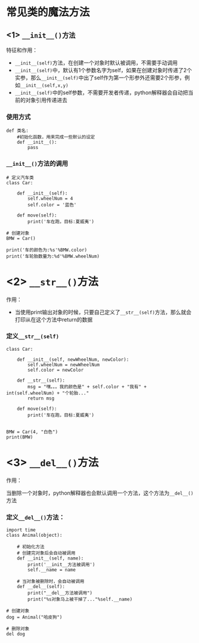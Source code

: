 # 常见类的魔法方法

## &lt;1&gt;  `__init__()方法`

特征和作用：

* `__init__(self)`方法，在创建一个对象时默认被调用，不需要手动调用
* `__init__(self)`中，默认有1个参数名字为self，如果在创建对象时传递了2个实参，那么`__init__(self)`中出了self作为第一个形参外还需要2个形参，例如`__init__(self,x,y)`
* `__init__(self)`中的self参数，不需要开发者传递，python解释器会自动把当前的对象引用传递进去

### 使用方式

```
def 类名:
    #初始化函数，用来完成一些默认的设定
    def __init__():
        pass
```

### `__init__()`方法的调用

```
# 定义汽车类
class Car:

    def __init__(self):
        self.wheelNum = 4
        self.color = '蓝色'

    def move(self):
        print('车在跑，目标:夏威夷')

# 创建对象
BMW = Car()

print('车的颜色为:%s'%BMW.color)
print('车轮胎数量为:%d'%BMW.wheelNum)
```

# &lt;2&gt; `__str__()`方法

作用：

* 当使用print输出对象的时候，只要自己定义了`__str__(self)`方法，那么就会打印从在这个方法中return的数据

### 定义`__str__(self)`

```
class Car:

    def __init__(self, newWheelNum, newColor):
        self.wheelNum = newWheelNum
        self.color = newColor

    def __str__(self):
        msg = "嘿。。。我的颜色是" + self.color + "我有" + int(self.wheelNum) + "个轮胎..."
        return msg

    def move(self):
        print('车在跑，目标:夏威夷')


BMW = Car(4, "白色")
print(BMW)
```

# &lt;3&gt; `__del__()`方法

作用：

当删除一个对象时，python解释器也会默认调用一个方法，这个方法为`__del__()`方法

### 定义`__del__()`方法：

```
import time
class Animal(object):

    # 初始化方法
    # 创建完对象后会自动被调用
    def __init__(self, name):
        print('__init__方法被调用')
        self.__name = name
        
    # 当对象被删除时，会自动被调用
    def __del__(self):
        print("__del__方法被调用")
        print("%s对象马上被干掉了..."%self.__name)

# 创建对象
dog = Animal("哈皮狗")

# 删除对象
del dog

```



